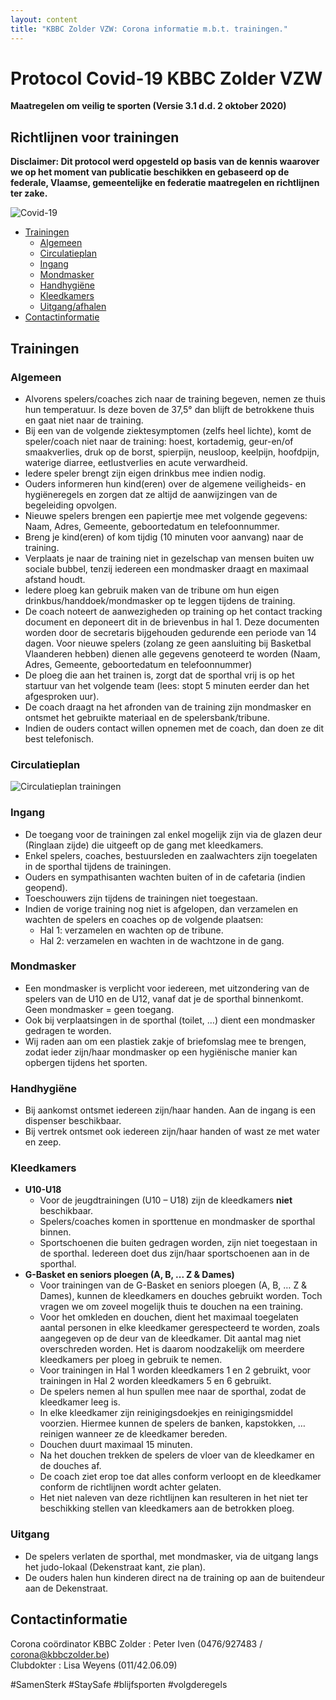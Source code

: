 ```yaml
---
layout: content
title: "KBBC Zolder VZW: Corona informatie m.b.t. trainingen."
---
```


# Protocol Covid-19 KBBC Zolder VZW
**Maatregelen om veilig te sporten (Versie 3.1 d.d. 2 oktober 2020)**
## Richtlijnen voor trainingen  

**Disclaimer: Dit protocol werd opgesteld op basis van de kennis waarover we op het moment van publicatie beschikken en gebaseerd op de federale, Vlaamse, gemeentelijke en federatie maatregelen en richtlijnen ter zake.**  

![Covid-19](/news/img/20200930CovidFAQ2.jpg)

- [Trainingen](#trainingen)
  - [Algemeen](#algemeen)
  - [Circulatieplan](#circulatieplan)
  - [Ingang](#ingang)
  - [Mondmasker](#mondmasker)
  - [Handhygiëne](#handhygiene)
  - [Kleedkamers](#kleedkamers)
  - [Uitgang/afhalen](#uitgang)
- [Contactinformatie](#contactinformatie)  
    
## Trainingen
### Algemeen
  -	Alvorens spelers/coaches zich naar de training begeven, nemen ze thuis hun temperatuur. Is deze boven de 37,5° dan blijft de betrokkene thuis en gaat niet naar de training. 
  - Bij een van de volgende ziektesymptomen (zelfs heel lichte), komt de speler/coach niet naar de training: hoest, kortademig, geur-en/of smaakverlies, druk op de borst, spierpijn, neusloop, keelpijn, hoofdpijn, waterige diarree, eetlustverlies en acute verwardheid.  
  - Iedere speler brengt zijn eigen drinkbus mee indien nodig.  
  - Ouders informeren hun kind(eren) over de algemene veiligheids- en hygiëneregels en zorgen dat ze altijd de aanwijzingen van de begeleiding opvolgen.  
  - Nieuwe spelers brengen een papiertje mee met volgende gegevens: Naam, Adres, Gemeente, geboortedatum en telefoonnummer.  
  - Breng je kind(eren) of kom tijdig (10 minuten voor aanvang) naar de training.  
  - Verplaats je naar de training niet in gezelschap van mensen buiten uw sociale bubbel, tenzij iedereen een mondmasker draagt en maximaal afstand houdt.  
  - Iedere ploeg kan gebruik maken van de tribune om hun eigen drinkbus/handdoek/mondmasker op te leggen tijdens de training.  
  - De coach noteert de aanwezigheden op training op het contact tracking document  en deponeert dit in de brievenbus in hal 1. Deze documenten worden door de secretaris bijgehouden gedurende een periode van 14 dagen. Voor nieuwe spelers (zolang ze geen aansluiting bij Basketbal Vlaanderen hebben) dienen alle gegevens genoteerd te worden (Naam, Adres, Gemeente, geboortedatum en telefoonnummer)  
  - De ploeg die aan het trainen is, zorgt dat de sporthal vrij is op het startuur van het volgende team (lees: stopt 5 minuten eerder dan het afgesproken uur).
  - De coach draagt na het afronden van de training zijn mondmasker en ontsmet het gebruikte materiaal en de spelersbank/tribune.  
  - Indien de ouders contact willen opnemen met de coach, dan doen ze dit best telefonisch.  

### Circulatieplan
![Circulatieplan trainingen](/news/img/trainingcirculatie.jpg)

### Ingang
  - De toegang voor de trainingen zal enkel mogelijk zijn via de glazen deur (Ringlaan zijde) die uitgeeft op de gang met kleedkamers.  
  - Enkel spelers, coaches, bestuursleden en zaalwachters zijn toegelaten in de sporthal tijdens de trainingen.  
  - Ouders en sympathisanten wachten buiten of in de cafetaria (indien geopend).  
  - Toeschouwers zijn tijdens de trainingen niet toegestaan.  
  - Indien de vorige training nog niet is afgelopen, dan verzamelen en wachten de spelers en coaches op de volgende plaatsen:
    - Hal 1: verzamelen en wachten op de tribune.
    - Hal 2: verzamelen en wachten in de wachtzone in de gang.
  
### Mondmasker  
  - Een mondmasker is verplicht voor iedereen, met uitzondering van de spelers van de U10 en de U12, vanaf dat je de sporthal binnenkomt. Geen mondmasker = geen toegang.  
  - Ook bij verplaatsingen in de sporthal (toilet, …) dient een mondmasker gedragen te worden.  
  - Wij raden aan om een plastiek zakje of briefomslag mee te brengen, zodat ieder zijn/haar mondmasker op een hygiënische manier kan opbergen tijdens het sporten.  

### Handhygiëne
  - Bij aankomst ontsmet iedereen zijn/haar handen. Aan de ingang is een dispenser beschikbaar.  
  - Bij vertrek ontsmet ook iedereen zijn/haar handen of wast ze met water en zeep.  
  
### Kleedkamers  
  - **U10-U18**  
     - Voor de jeugdtrainingen (U10 – U18) zijn de kleedkamers **niet** beschikbaar.  
     - Spelers/coaches komen in sporttenue en mondmasker de sporthal binnen.  
     - Sportschoenen die buiten gedragen worden, zijn niet toegestaan in de sporthal. Iedereen doet dus zijn/haar sportschoenen aan in de sporthal.  
  - **G-Basket en seniors ploegen (A, B, ... Z & Dames)**  
     - Voor trainingen van de G-Basket en seniors ploegen (A, B, … Z & Dames), kunnen de kleedkamers en douches gebruikt worden. Toch vragen we om zoveel mogelijk thuis te douchen na een training.  
     - Voor het omkleden en douchen, dient het maximaal toegelaten aantal personen in elke kleedkamer gerespecteerd te worden, zoals aangegeven op de deur van de kleedkamer. Dit aantal mag niet overschreden worden. Het is daarom noodzakelijk om meerdere kleedkamers per ploeg in gebruik te nemen.  
     - Voor trainingen in Hal 1 worden kleedkamers 1 en 2 gebruikt, voor trainingen in Hal 2 worden kleedkamers 5 en 6 gebruikt.  
     - De spelers nemen al hun spullen mee naar de sporthal, zodat de kleedkamer leeg is.  
     - In elke kleedkamer zijn reinigingsdoekjes en reinigingsmiddel voorzien. Hiermee kunnen de spelers de banken, kapstokken, … reinigen wanneer ze de kleedkamer bereden.  
     - Douchen duurt maximaal 15 minuten.  
     - Na het douchen trekken de spelers de vloer van de kleedkamer en de douches af.  
     - De coach ziet erop toe dat alles conform verloopt en de kleedkamer conform de richtlijnen wordt achter gelaten.  
     - Het niet naleven van deze richtlijnen kan resulteren in het niet ter beschikking stellen van kleedkamers aan de betrokken ploeg.  
     
### Uitgang
   - De spelers verlaten de sporthal, met mondmasker, via de uitgang langs het judo-lokaal (Dekenstraat kant, zie plan).  
   - De ouders halen hun kinderen direct na de training op aan de buitendeur aan de Dekenstraat.  

## Contactinformatie
Corona coördinator KBBC Zolder : Peter Iven (0476/927483 / corona@kbbczolder.be)  
Clubdokter : Lisa Weyens (011/42.06.09) 

#SamenSterk #StaySafe #blijfsporten #volgderegels  
